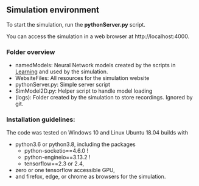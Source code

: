## Simulation environment
To start the simulation, run the **pythonServer.py** script.

You can access the simulation in a web browser at http://localhost:4000.

### Folder overview
- namedModels: Neural Network models created by the scripts in [Learning](/Learning) and used by the simulation.
- WebsiteFiles: All resources for the simulation website
- pythonServer.py: Simple server script
- SimModel2D.py: Helper script to handle model loading
- (logs): Folder created by the simulation to store recordings. Ignored by git.

### Installation guidelines:
The code was tested on Windows 10 and Linux Ubuntu 18.04 builds with
 - python3.6 or python3.8, including the packages
   - python-socketio==4.6.0  !
   - python-engineio==3.13.2 !
   - tensorflow==2.3 or 2.4,
 - zero or one tensorflow accessible GPU,
 - and firefox, edge, or chrome as browsers for the simulation.
